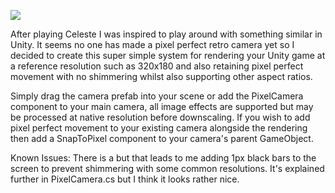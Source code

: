 ![ ](https://thumbs.gfycat.com/BraveEnchantedKittiwake-max-14mb.gif)

After playing Celeste I was inspired to play around with something similar in Unity. It seems no one has made a pixel perfect retro camera yet so I decided to create this super simple system for rendering your Unity game at a reference resolution such as 320x180 and also retaining pixel perfect movement with no shimmering whilst also supporting other aspect ratios.

Simply drag the camera prefab into your scene or add the PixelCamera component to your main camera, all image effects are supported but may be processed at native resolution before downscaling. If you wish to add pixel perfect movement to your existing camera alongside the rendering then add a SnapToPixel component to your camera's parent GameObject.

Known Issues: 
There is a but that leads to me adding 1px black bars to the screen to prevent shimmering with some common resolutions. It's explained further in PixelCamera.cs but I think it looks rather nice.
